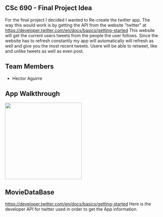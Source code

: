 ## CSc 690 - Final Project Idea
   For the final project I decided I wanted to Re-create the twitter app. The way
   this would work is by getting the API from the website "twitter" at https://developer.twitter.com/en/docs/basics/getting-started
   This website will get the current users tweets from the people the user follows. Since the website has to refresh constantly my app will automatically will refresh as well and give you the most recent tweets.
   Usere will be able to retweet, like and unlike tweets as well as even post.

## Team Members
- Hector Aguirre

## App Walkthrough 

<img src ="http://g.recordit.co/YLmMy8TS0L.gif" width=250><br>


## MovieDataBase
https://developer.twitter.com/en/docs/basics/getting-started
Here is the developer API for twitter used in order to get the App information.
